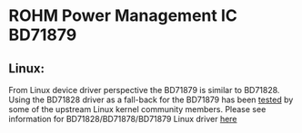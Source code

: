 # ROHM Power Management IC BD71879

## Linux:

From Linux device driver perspective the BD71879 is similar to BD71828.
Using the BD71828 driver as a fall-back for the BD71879 has been
[tested](https://lore.kernel.org/all/20240404195423.666446-1-andreas@kemnade.info/) by
some of the upstream Linux kernel community members.
Please see information for BD71828/BD71878/BD71879 Linux driver [here](https://github.com/RohmSemiconductor/Linux-Kernel-PMIC-Drivers/tree/master/BD71828)
